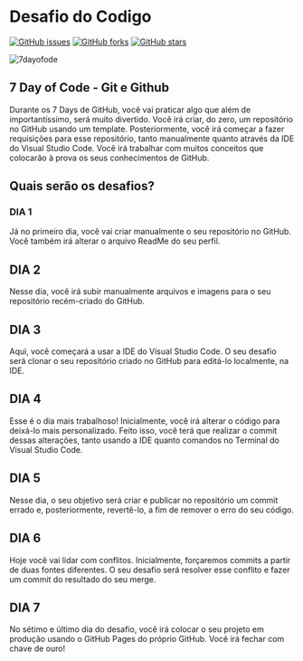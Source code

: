 # Desafio do Codigo
[![GitHub issues](https://img.shields.io/github/issues/devguimaraes/desafio-do-codigo)](https://github.com/devguimaraes/desafio-do-codigo/issues)
[![GitHub forks](https://img.shields.io/github/forks/devguimaraes/desafio-do-codigo)](https://github.com/devguimaraes/desafio-do-codigo/network)
[![GitHub stars](https://img.shields.io/github/stars/devguimaraes/desafio-do-codigo)](https://github.com/devguimaraes/desafio-do-codigo/stargazers)


![7dayofode](https://7daysofcode.io/assets/img/background-7days.1647533642.svg)

## 7 Day of Code - Git e Github
Durante os 7 Days de GitHub, você vai praticar algo que além de importantíssimo, será muito divertido. Você irá criar, do zero, um repositório no GitHub usando um template. Posteriormente, você irá começar a fazer requisições para esse repositório, tanto manualmente quanto através da IDE do Visual Studio Code. Você irá trabalhar com muitos conceitos que colocarão à prova os seus conhecimentos de GitHub.

## Quais serão os desafios?

### DIA 1
Já no primeiro dia, você vai criar manualmente o seu repositório no GitHub. Você também irá alterar o arquivo ReadMe do seu perfil.

## DIA 2
Nesse dia, você irá subir manualmente arquivos e imagens para o seu repositório recém-criado do GitHub.

## DIA 3
Aqui, você começará a usar a IDE do Visual Studio Code. O seu desafio será clonar o seu repositório criado no GitHub para editá-lo localmente, na IDE.

## DIA 4
Esse é o dia mais trabalhoso! Inicialmente, você irá alterar o código para deixá-lo mais personalizado. Feito isso, você terá que realizar o commit dessas alterações, tanto usando a IDE quanto comandos no Terminal do Visual Studio Code.

## DIA 5
Nesse dia, o seu objetivo será criar e publicar no repositório um commit errado e, posteriormente, revertê-lo, a fim de remover o erro do seu código.

## DIA 6
Hoje você vai lidar com conflitos. Inicialmente, forçaremos commits a partir de duas fontes diferentes. O seu desafio será resolver esse conflito e fazer um commit do resultado do seu merge.

## DIA 7
No sétimo e último dia do desafio, você irá colocar o seu projeto em produção usando o GitHub Pages do próprio GitHub. Você irá fechar com chave de ouro!
